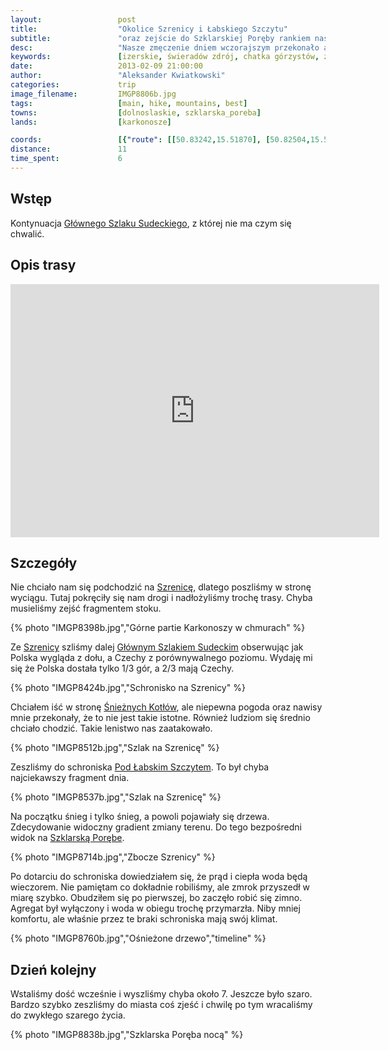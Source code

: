 ```yaml
---
layout:                 post
title:                  "Okolice Szrenicy i Łabskiego Szczytu"
subtitle:               "oraz zejście do Szklarskiej Poręby rankiem następnego dnia"
desc:                   "Nasze zmęczenie dniem wczorajszym przekonało abyśmy wjechali wyciągiem na Szrenicę. Dalsza trasa była bezproblemowa. Pokręciliśmy się po grani Karkonoszy i następnie dość wcześnie dotarliśmy do schroniska pod Łabskim Szczytem."
keywords:               [izerskie, świeradów zdrój, chatka górzystów, zima, jakuszyce, śnieg, zaspy]
date:                   2013-02-09 21:00:00
author:                 "Aleksander Kwiatkowski"
categories:             trip
image_filename:         IMGP8806b.jpg
tags:                   [main, hike, mountains, best]
towns:                  [dolnoslaskie, szklarska_poreba]
lands:                  [karkonosze]

coords:                 [{"route": [[50.83242,15.51870], [50.82504,15.50712], [50.81870,15.51763], [50.79500,15.51463], [50.78746,15.51342], [50.77926,15.53531], [50.78805,15.53686], [50.79174,15.52587], [50.81040,15.53145], [50.81683,15.52621], [50.82334,15.52729]], "type": "hike"}]
distance:               11
time_spent:             6
---
```


[wiki-gss]:                     https://pl.wikipedia.org/wiki/G%C5%82%C3%B3wny_Szlak_Sudecki
[wiki-szrenica]:                https://pl.wikipedia.org/wiki/Szrenica
[wiki-kotly]:                   https://pl.wikipedia.org/wiki/%C5%9Anie%C5%BCne_Kot%C5%82y
[wiki-pod-labskim]:             https://pl.wikipedia.org/wiki/Schronisko_PTTK_%E2%80%9EPod_%C5%81abskim_Szczytem%E2%80%9D
[wiki-szklarska]:               https://pl.wikipedia.org/wiki/Szklarska_Por%C4%99ba

Wstęp
-----

Kontynuacja [Głównego Szlaku Sudeckiego][wiki-gss], z której nie ma czym się chwalić.

Opis trasy
----------

<iframe height='405' width='590' frameborder='0' allowtransparency='true' scrolling='no' src='https://www.strava.com/activities/333310185/embed/67bd1cb59abbfc530bf8bc877d2c4ca46388e1aa'></iframe>

Szczegóły
---------

Nie chciało nam się podchodzić na [Szrenicę][wiki-szrenica], dlatego poszliśmy w stronę wyciągu. Tutaj pokręciły się nam
drogi i nadłożyliśmy trochę trasy. Chyba musieliśmy zejść fragmentem stoku.

{% photo "IMGP8398b.jpg","Górne partie Karkonoszy w chmurach" %}

Ze [Szrenicy][wiki-szrenica] szliśmy dalej [Głównym Szlakiem Sudeckim][wiki-gss] obserwując jak Polska
wygląda z dołu, a Czechy z porównywalnego poziomu. Wydaję mi się że Polska dostała tylko 1/3 gór, a 2/3
mają Czechy.

{% photo "IMGP8424b.jpg","Schronisko na Szrenicy" %}

Chciałem iść w stronę [Śnieżnych Kotłów][wiki-kotly], ale niepewna pogoda oraz nawisy
mnie przekonały, że to nie jest takie istotne. Również ludziom się średnio chciało chodzić. Takie
lenistwo nas zaatakowało.

{% photo "IMGP8512b.jpg","Szlak na Szrenicę" %}

Zeszliśmy do schroniska [Pod Łabskim Szczytem][wiki-pod-labskim]. To był chyba najciekawszy fragment
dnia.

{% photo "IMGP8537b.jpg","Szlak na Szrenicę" %}

Na początku śnieg i tylko śnieg, a powoli pojawiały się drzewa. Zdecydowanie widoczny gradient
zmiany terenu. Do tego bezpośredni widok na [Szklarską Porębe][wiki-szklarska].

{% photo "IMGP8714b.jpg","Zbocze Szrenicy" %}

Po dotarciu do schroniska dowiedziałem się, że prąd i ciepła woda będą wieczorem.
Nie pamiętam co dokładnie robiliśmy, ale zmrok przyszedł w miarę szybko. Obudziłem się po pierwszej, bo zaczęło
robić się zimno. Agregat był wyłączony i woda w obiegu trochę przymarzła. Niby mniej komfortu,
ale właśnie przez te braki schroniska mają swój klimat.

{% photo "IMGP8760b.jpg","Ośnieżone drzewo","timeline" %}

Dzień kolejny
-------------

Wstaliśmy dość wcześnie i wyszliśmy chyba około 7. Jeszcze było szaro. Bardzo szybko zeszliśmy do miasta
coś zjeść i chwilę po tym wracaliśmy do zwykłego szarego życia.

{% photo "IMGP8838b.jpg","Szklarska Poręba nocą" %}

